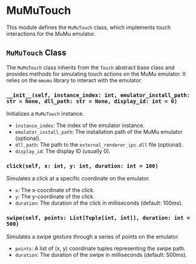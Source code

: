 # MuMuTouch

This module defines the `MuMuTouch` class, which implements touch interactions for the MuMu emulator.

## `MuMuTouch` Class

The `MuMuTouch` class inherits from the `Touch` abstract base class and provides methods for simulating touch actions on the MuMu emulator. It relies on the `mmumu` library to interact with the emulator.

### `__init__(self, instance_index: int, emulator_install_path: str = None, dll_path: str = None, display_id: int = 0)`

Initializes a `MuMuTouch` instance.

- `instance_index`: The index of the emulator instance.
- `emulator_install_path`: The installation path of the MuMu emulator (optional).
- `dll_path`: The path to the `external_renderer_ipc.dll` file (optional).
- `display_id`: The display ID (usually 0).

### `click(self, x: int, y: int, duration: int = 100)`

Simulates a click at a specific coordinate on the emulator.

- `x`: The x-coordinate of the click.
- `y`: The y-coordinate of the click.
- `duration`: The duration of the click in milliseconds (default: 100ms).

### `swipe(self, points: List[Tuple[int, int]], duration: int = 500)`

Simulates a swipe gesture through a series of points on the emulator.

- `points`: A list of (x, y) coordinate tuples representing the swipe path.
- `duration`: The duration of the swipe in milliseconds (default: 500ms).
